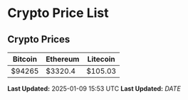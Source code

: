 # Crypto Price List

## Crypto Prices
| Bitcoin | Ethereum | Litecoin |
| ------- | -------- | -------- |
| $94265 | $3320.4 | $105.03 |
**Last Updated:** 2025-01-09 15:53 UTC
**Last Updated:** $DATE$
